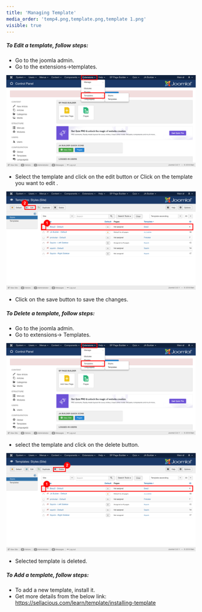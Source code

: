 ```yaml
---
title: 'Managing Template'
media_order: 'temp4.png,template.png,template 1.png'
visible: true
---
```


##### **To Edit a template, follow steps:**

* Go to the joomla admin.
* Go to the extensions->templates.

![](temp4.png)

* Select the template and click on the edit button or Click on the template you want to edit .

![](template.png)

* Click on the save button to save the changes.

##### **To Delete a template, follow steps:**

* Go to the joomla admin.
* Go to extensions-> Templates.

![](temp4.png)

* select the template and click on the delete button.

![](template%201.png)

* Selected template is deleted.
 
##### **To Add a template, follow steps:**

* To add a new template, install it.
* Get more details from the below link:
  https://sellacious.com/learn/template/installing-template


